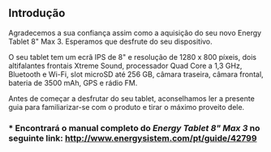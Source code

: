 ## Introdução

Agradecemos a sua confiança assim como a aquisição do seu novo Energy Tablet 8" Max 3.  Esperamos que desfrute do seu dispositivo.

O seu tablet tem um ecrã IPS de 8" e resolução de 1280 x 800 píxeis, dois altifalantes frontais Xtreme Sound, processador Quad Core a 1,3 GHz, Bluetooth e Wi-Fi, slot microSD até 256 GB, câmara traseira, câmara frontal, bateria de 3500 mAh, GPS e rádio FM.

Antes de começar a desfrutar do seu tablet, aconselhamos ler a presente guia para familiarizar-se com o produto e tirar o máximo proveito dele.

### <unique> * Encontrará o manual completo do *Energy Tablet 8" Max 3* no seguinte link: http://www.energysistem.com/pt/guide/42799 </unique>


